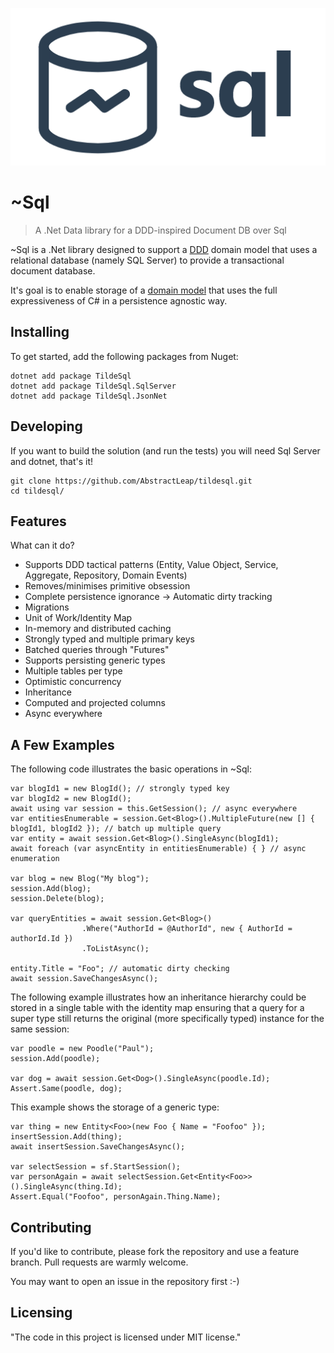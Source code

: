 

![~Sql logo](https://raw.githubusercontent.com/AbstractLeap/-sql/main/docs/logo-light.png)

# ~Sql
> A .Net Data library for a DDD-inspired Document DB over Sql

~Sql is a .Net library designed to support a [DDD](https://en.wikipedia.org/wiki/Domain-driven_design) domain model that uses a relational database (namely SQL Server) to provide a transactional document database.

It's goal is to enable storage of a [domain model](https://martinfowler.com/eaaCatalog/domainModel.html) that uses the full expressiveness of C# in a persistence agnostic way.

## Installing

To get started, add the following packages from Nuget:

```
dotnet add package TildeSql
dotnet add package TildeSql.SqlServer
dotnet add package TildeSql.JsonNet
```

## Developing

If you want to build the solution (and run the tests) you will need Sql Server and dotnet, that's it!

```shell
git clone https://github.com/AbstractLeap/tildesql.git
cd tildesql/
```


## Features

What can it do?
* Supports DDD tactical patterns (Entity, Value Object, Service, Aggregate, Repository, Domain Events)
* Removes/minimises primitive obsession
* Complete persistence ignorance -> Automatic dirty tracking
* Migrations
* Unit of Work/Identity Map
* In-memory and distributed caching
* Strongly typed and multiple primary keys
* Batched queries through "Futures"
* Supports persisting generic types
* Multiple tables per type
* Optimistic concurrency
* Inheritance
* Computed and projected columns
* Async everywhere

## A Few Examples

The following code illustrates the basic operations in ~Sql:
```
var blogId1 = new BlogId(); // strongly typed key
var blogId2 = new BlogId();
await using var session = this.GetSession(); // async everywhere
var entitiesEnumerable = session.Get<Blog>().MultipleFuture(new [] { blogId1, blogId2 }); // batch up multiple query
var entity = await session.Get<Blog>().SingleAsync(blogId1);
await foreach (var asyncEntity in entitiesEnumerable) { } // async enumeration

var blog = new Blog("My blog");
session.Add(blog);
session.Delete(blog);

var queryEntities = await session.Get<Blog>()
				.Where("AuthorId = @AuthorId", new { AuthorId = authorId.Id })
				.ToListAsync();

entity.Title = "Foo"; // automatic dirty checking
await session.SaveChangesAsync();
```

The following example illustrates how an inheritance hierarchy could be stored in a single table with the identity map ensuring that a query for a super type still returns the original (more specifically typed) instance for the same session:

```
var poodle = new Poodle("Paul");
session.Add(poodle);

var dog = await session.Get<Dog>().SingleAsync(poodle.Id);
Assert.Same(poodle, dog);
```
This example shows the storage of a generic type:
```
var thing = new Entity<Foo>(new Foo { Name = "Foofoo" });
insertSession.Add(thing);
await insertSession.SaveChangesAsync();

var selectSession = sf.StartSession();
var personAgain = await selectSession.Get<Entity<Foo>>().SingleAsync(thing.Id);
Assert.Equal("Foofoo", personAgain.Thing.Name);
```

## Contributing

If you'd like to contribute, please fork the repository and use a feature
branch. Pull requests are warmly welcome.

You may want to open an issue in the repository first :-)


## Licensing

"The code in this project is licensed under MIT license."
